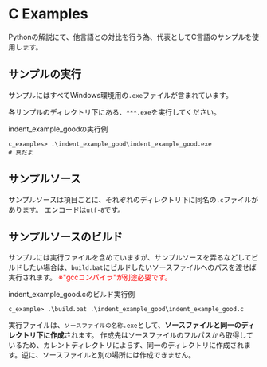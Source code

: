 # C Examples

Pythonの解説にて、他言語との対比を行う為、代表としてC言語のサンプルを使用します。

## サンプルの実行

サンプルにはすべてWindows環境用の`.exe`ファイルが含まれています。

各サンプルのディレクトリ下にある、`***.exe`を実行してください。

indent_example_goodの実行例
```
c_examples> .\indent_example_good\indent_example_good.exe
# 真だよ
```

## サンプルソース

サンプルソースは項目ごとに、それぞれのディレクトリ下に同名の`.c`ファイルがあります。
エンコードは`utf-8`です。

## サンプルソースのビルド

サンプルには実行ファイルを含めていますが、サンプルソースを弄るなどしてビルドしたい場合は、`build.bat`にビルドしたいソースファイルへのパスを渡せば実行されます。
<span style="color:red">※"gccコンパイラ"が別途必要です。</span>

indent_example_good.cのビルド実行例
```
c_example> .\build.bat .\indent_example_good\indent_example_good.c
```
実行ファイルは、`ソースファイルの名称.exe`として、**ソースファイルと同一のディレクトリ下に作成**されます。
作成先はソースファイルのフルパスから取得しているため、カレントディレクトリによらず、同一のディレクトリに作成されます。逆に、ソースファイルと別の場所には作成できません。
